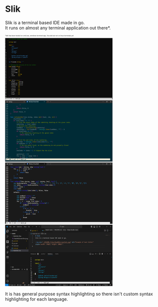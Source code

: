 # Slik
Slik is a terminal based IDE made in go.  
It runs on almost any terminal application out there*.

<p style="font-size: 5px">*slik has been tested on cmd.exe, windows terminal app, Vscode but not on linux terminals yet</p>

<img src="./README_files/cmd.png" alt="Example of text Editor" style="width: 350px; height: 200px">
<img src="./README_files/terminalAppSolorizedDarkTheme.png" alt="Example of text Editor" style="width: 350px; height: 200px">
<img src="./README_files/TerminalAppCustomTheme.png" alt="Example of text Editor" style="width: 350px; height: 200px">
<img src="./README_files/VsCodeTerminal.png" alt="Example of text Editor" style="width: 350px; height: 200px">

It is has general purpose syntax highlighting so there isn't custom syntax highlighting for each language.